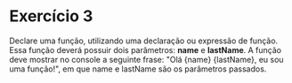# Exercício 3

Declare uma função, utilizando uma declaração ou expressão de função. Essa função deverá possuir dois parâmetros: **name** e **lastName**. A função deve mostrar no console a seguinte frase: "Olá {name} {lastName}, eu sou uma função!", em que name e lastName são os parâmetros passados.

